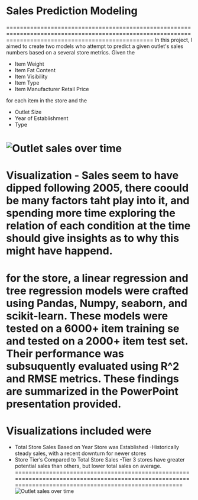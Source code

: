 # Sales Prediction Modeling
=======================================================================================================================================================
In this project, I aimed to create two models who attempt to predict a given outlet's sales numbers based on a several store metrics.
Given the
+ Item Weight
+ Item Fat Content
+ Item Visibility
+ Item Type
+ Item Manufacturer Retail Price

for each item in the store and the

+ Outlet Size
+ Year of Establishment 
+ Type


![Outlet sales over time](https://i.gyazo.com/0ebbd04fc45809eb82a3325cb86dd4a0.png)
=======================================================================================================================================================
Visualization - Sales seem to have dipped following 2005, there coould be many factors taht play into it, and spending more time exploring the relation of each condition at the time should give insights as to why this might have happend.
=======================================================================================================================================================
for the store, a linear regression and tree regression models were crafted using Pandas, Numpy, seaborn, and scikit-learn.
These models were tested on a 6000+ item training se and tested on a 2000+ item test set.
Their performance was subsuquently evaluated using R^2 and RMSE metrics. These findings are summarized in the PowerPoint presentation provided.
=======================================================================================================================================================
Visualizations included were
=======================================================================================================================================================
+ Total Store Sales Based on Year Store was Established
   -Historically steady sales, with a recent downturn for newer stores
+ Store Tier’s Compared to Total Store Sales
   -Tier 3 stores have greater potential sales than others, but lower total sales on average.
=======================================================================================================================================================
![Outlet sales over time](https://i.gyazo.com/f89c123277823bc0b82dba8b013f413f.png)

